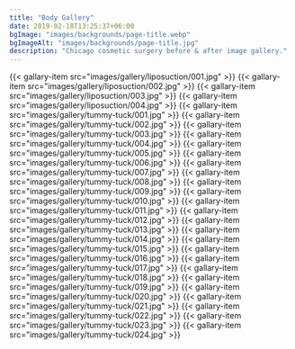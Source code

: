```yaml
---
title: "Body Gallery"
date: 2019-02-18T13:25:37+06:00
bgImage: "images/backgrounds/page-title.webp"
bgImageAlt: "images/backgrounds/page-title.jpg"
description: "Chicago cosmetic surgery before & after image gallery."
---
```


{{< gallary-item src="images/gallery/liposuction/001.jpg" >}}
{{< gallary-item src="images/gallery/liposuction/002.jpg" >}}
{{< gallary-item src="images/gallery/liposuction/003.jpg" >}}
{{< gallary-item src="images/gallery/liposuction/004.jpg" >}}
{{< gallary-item src="images/gallery/tummy-tuck/001.jpg" >}}
{{< gallary-item src="images/gallery/tummy-tuck/002.jpg" >}}
{{< gallary-item src="images/gallery/tummy-tuck/003.jpg" >}}
{{< gallary-item src="images/gallery/tummy-tuck/004.jpg" >}}
{{< gallary-item src="images/gallery/tummy-tuck/005.jpg" >}}
{{< gallary-item src="images/gallery/tummy-tuck/006.jpg" >}}
{{< gallary-item src="images/gallery/tummy-tuck/007.jpg" >}}
{{< gallary-item src="images/gallery/tummy-tuck/008.jpg" >}}
{{< gallary-item src="images/gallery/tummy-tuck/009.jpg" >}}
{{< gallary-item src="images/gallery/tummy-tuck/010.jpg" >}}
{{< gallary-item src="images/gallery/tummy-tuck/011.jpg" >}}
{{< gallary-item src="images/gallery/tummy-tuck/012.jpg" >}}
{{< gallary-item src="images/gallery/tummy-tuck/013.jpg" >}}
{{< gallary-item src="images/gallery/tummy-tuck/014.jpg" >}}
{{< gallary-item src="images/gallery/tummy-tuck/015.jpg" >}}
{{< gallary-item src="images/gallery/tummy-tuck/016.jpg" >}}
{{< gallary-item src="images/gallery/tummy-tuck/017.jpg" >}}
{{< gallary-item src="images/gallery/tummy-tuck/018.jpg" >}}
{{< gallary-item src="images/gallery/tummy-tuck/019.jpg" >}}
{{< gallary-item src="images/gallery/tummy-tuck/020.jpg" >}}
{{< gallary-item src="images/gallery/tummy-tuck/021.jpg" >}}
{{< gallary-item src="images/gallery/tummy-tuck/022.jpg" >}}
{{< gallary-item src="images/gallery/tummy-tuck/023.jpg" >}}
{{< gallary-item src="images/gallery/tummy-tuck/024.jpg" >}}